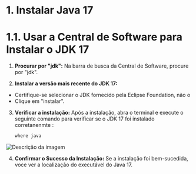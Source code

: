 # 1. Instalar Java 17
# 1.1. Usar a Central de Software para Instalar o JDK 17

1. **Procurar por "jdk":**
   Na barra de busca da Central de Software, procure por "jdk".

2. **Instalar a versão mais recente do JDK 17:**
- Certifique-se selecionar o JDK fornecido pela Eclipse Foundation, não o
- Clique em "instalar".
3. **Verificar a instalação:** 
   Após a instalação, abra o terminal e execute o seguinte comando para verificar se o JDK 17 foi instalado corretanenmte :
   ```sh
   where java
![Descrição da imagem](/imagem/wherejava.png)

4. **Confirmar o Sucesso da Instalação:**
   Se a instalação foi bem-sucedida, voce ver a localização do executável do Java 17.
